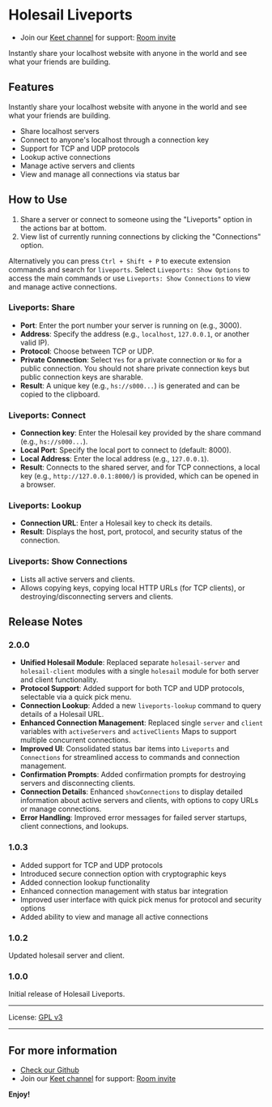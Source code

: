 # Holesail Liveports

* Join our [Keet channel](https://keet.io/) for support: [Room invite](pear://keet/yfo1wq5x8fg5xaxcc845csc5k65kdzcoxsqc58wozi93ty5kr3u1147zppesp8gomwguthoxhj9x3dx79wxd3thi9ajj347i7ikny6z6otnsizfrub3x6yehzjb7qfa5794nzdf7tacx8gfo4c7czober5ho1ye
)

Instantly share your localhost website with anyone in the world and see what your friends are building.

## Features

Instantly share your localhost website with anyone in the world and see what your friends are building.

- Share localhost servers
- Connect to anyone's localhost through a connection key
- Support for TCP and UDP protocols
- Lookup active connections
- Manage active servers and clients
- View and manage all connections via status bar

## How to Use

1. Share a server or connect to someone using the "Liveports" option in the actions bar at bottom.
2. View list of currently running connections by clicking the "Connections" option.

Alternatively you can press `Ctrl + Shift + P` to execute extension commands and search for `liveports`. Select `Liveports: Show Options` to access the main commands or use `Liveports: Show Connections` to view and manage active connections.

### Liveports: Share

- **Port**: Enter the port number your server is running on (e.g., 3000).
- **Address**: Specify the address (e.g., `localhost`, `127.0.0.1`, or another valid IP).
- **Protocol**: Choose between TCP or UDP.
- **Private Connection**: Select `Yes` for a private connection or `No` for a public connection. You should not share private connection keys but public connection keys are sharable.  
- **Result**: A unique key (e.g., `hs://s000...`) is generated and can be copied to the clipboard.

### Liveports: Connect

- **Connection key**: Enter the Holesail key provided by the share command (e.g., `hs://s000...`).
- **Local Port**: Specify the local port to connect to (default: 8000).
- **Local Address**: Enter the local address (e.g., `127.0.0.1`).
- **Result**: Connects to the shared server, and for TCP connections, a local key (e.g., `http://127.0.0.1:8000/`) is provided, which can be opened in a browser.

### Liveports: Lookup

- **Connection URL**: Enter a Holesail key to check its details.
- **Result**: Displays the host, port, protocol, and security status of the connection.

### Liveports: Show Connections

- Lists all active servers and clients.
- Allows copying keys, copying local HTTP URLs (for TCP clients), or destroying/disconnecting servers and clients.

## Release Notes

### 2.0.0

- **Unified Holesail Module**: Replaced separate `holesail-server` and `holesail-client` modules with a single `holesail` module for both server and client functionality.
- **Protocol Support**: Added support for both TCP and UDP protocols, selectable via a quick pick menu.
- **Connection Lookup**: Added a new `liveports-lookup` command to query details of a Holesail URL.
- **Enhanced Connection Management**: Replaced single `server` and `client` variables with `activeServers` and `activeClients` Maps to support multiple concurrent connections.
- **Improved UI**: Consolidated status bar items into `Liveports` and `Connections` for streamlined access to commands and connection management.
- **Confirmation Prompts**: Added confirmation prompts for destroying servers and disconnecting clients.
- **Connection Details**: Enhanced `showConnections` to display detailed information about active servers and clients, with options to copy URLs or manage connections.
- **Error Handling**: Improved error messages for failed server startups, client connections, and lookups.

### 1.0.3

- Added support for TCP and UDP protocols
- Introduced secure connection option with cryptographic keys
- Added connection lookup functionality
- Enhanced connection management with status bar integration
- Improved user interface with quick pick menus for protocol and security options
- Added ability to view and manage all active connections

### 1.0.2

Updated holesail server and client.

### 1.0.0

Initial release of Holesail Liveports.

---

License: [GPL v3](https://www.gnu.org/licenses/gpl-3.0.txt)

---

## For more information

* [Check our Github](https://github.com/holesail/liveports)
* Join our [Keet channel](https://keet.io/) for support: [Room invite](pear://keet/yfo1wq5x8fg5xaxcc845csc5k65kdzcoxsqc58wozi93ty5kr3u1147zppesp8gomwguthoxhj9x3dx79wxd3thi9ajj347i7ikny6z6otnsizfrub3x6yehzjb7qfa5794nzdf7tacx8gfo4c7czober5ho1ye
)



**Enjoy!**